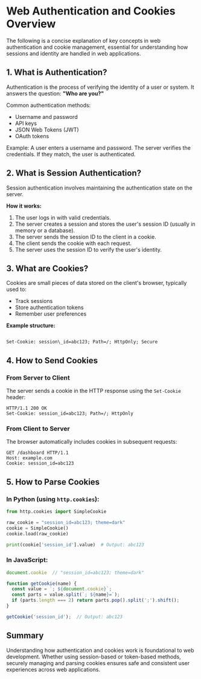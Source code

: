 # Web Authentication and Cookies Overview

The following is a concise explanation of key concepts in web authentication and cookie management, essential for understanding how sessions and identity are handled in web applications.

## 1. What is Authentication?

Authentication is the process of verifying the identity of a user or system. It answers the question: **"Who are you?"**

Common authentication methods:
- Username and password
- API keys
- JSON Web Tokens (JWT)
- OAuth tokens

Example:
A user enters a username and password. The server verifies the credentials. If they match, the user is authenticated.

## 2. What is Session Authentication?

Session authentication involves maintaining the authentication state on the server.

**How it works:**
1. The user logs in with valid credentials.
2. The server creates a session and stores the user's session ID (usually in memory or a database).
3. The server sends the session ID to the client in a cookie.
4. The client sends the cookie with each request.
5. The server uses the session ID to verify the user's identity.

## 3. What are Cookies?

Cookies are small pieces of data stored on the client's browser, typically used to:
- Track sessions
- Store authentication tokens
- Remember user preferences

**Example structure:**
```

Set-Cookie: session\_id=abc123; Path=/; HttpOnly; Secure

```

## 4. How to Send Cookies

### From Server to Client

The server sends a cookie in the HTTP response using the `Set-Cookie` header:
```http
HTTP/1.1 200 OK
Set-Cookie: session_id=abc123; Path=/; HttpOnly
````

### From Client to Server

The browser automatically includes cookies in subsequent requests:

```http
GET /dashboard HTTP/1.1
Host: example.com
Cookie: session_id=abc123
```

## 5. How to Parse Cookies

### In Python (using `http.cookies`):

```python
from http.cookies import SimpleCookie

raw_cookie = "session_id=abc123; theme=dark"
cookie = SimpleCookie()
cookie.load(raw_cookie)

print(cookie['session_id'].value)  # Output: abc123
```

### In JavaScript:

```javascript
document.cookie  // "session_id=abc123; theme=dark"

function getCookie(name) {
  const value = `; ${document.cookie}`;
  const parts = value.split(`; ${name}=`);
  if (parts.length === 2) return parts.pop().split(';').shift();
}

getCookie('session_id');  // Output: abc123
```
## Summary

Understanding how authentication and cookies work is foundational to web development. Whether using session-based or token-based methods, securely managing and parsing cookies ensures safe and consistent user experiences across web applications.